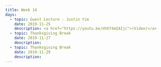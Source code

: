 ```yaml
---
title: Week 14
days:
  - topic: Guest Lecture - Justin Yim
    date: 2019-11-25
    description: <a href="https://youtu.be/dVU74mIAIjc">(Video)</a>
  - topic: Thanksgiving Break
    date: 2019-11-27
    description: 
  - topic: Thanksgiving Break
    date: 2019-11-29
    description: 
---
```

